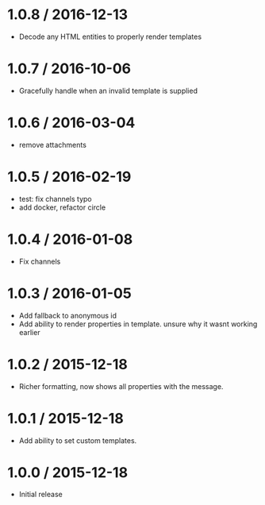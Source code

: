 
1.0.8 / 2016-12-13
==================

  * Decode any HTML entities to properly render templates 

1.0.7 / 2016-10-06
==================

  * Gracefully handle when an invalid template is supplied

1.0.6 / 2016-03-04
==================

  * remove attachments

1.0.5 / 2016-02-19
==================

  * test: fix channels typo
  * add docker, refactor circle


1.0.4 / 2016-01-08
==================

  * Fix channels

1.0.3 / 2016-01-05
==================

  * Add fallback to anonymous id
  * Add ability to render properties in template. unsure why it wasnt working earlier

1.0.2 / 2015-12-18
==================

  * Richer formatting, now shows all properties with the message.


1.0.1 / 2015-12-18
==================

  * Add ability to set custom templates.


1.0.0 / 2015-12-18
==================

  * Initial release
